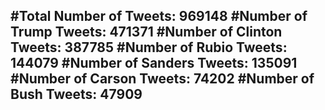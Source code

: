 #Total Number of Tweets: 969148 
#Number of Trump Tweets: 471371
#Number of Clinton Tweets: 387785
#Number of Rubio Tweets: 144079
#Number of Sanders Tweets: 135091
#Number of Carson Tweets: 74202
#Number of Bush Tweets: 47909
---
